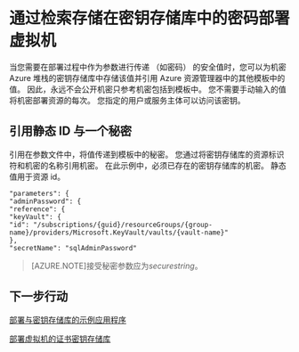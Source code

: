 <properties
    pageTitle="部署虚拟机使用 Azure 堆栈密钥存储库中存储的密码 |Microsoft Azure"
    description="了解如何部署虚拟机使用 Azure 堆栈密钥存储库中存储的密码"
    services="azure-stack"
    documentationCenter=""
    authors="rlfmendes"
    manager="natmack"
    editor=""/>

<tags
    ms.service="azure-stack"
    ms.workload="na"
    ms.tgt_pltfrm="na"
    ms.devlang="na"
    ms.topic="get-started-article"
    ms.date="09/26/2016"
    ms.author="ricardom"/>

# <a name="deploy-a-vm-by-retrieving-the-password-stored-in-key-vault"></a>通过检索存储在密钥存储库中的密码部署虚拟机

当您需要在部署过程中作为参数进行传递 （如密码） 的安全值时，您可以为机密 Azure 堆栈的密钥存储库中存储该值并引用 Azure 资源管理器中的其他模板中的值。 因此，永远不会公开机密只参考机密包括到模板中。 您不需要手动输入的值将机密部署资源的每次。 您指定的用户或服务主体可以访问该密钥。

## <a name="reference-a-secret-with-static-id"></a>引用静态 ID 与一个秘密

引用在参数文件中，将值传递到模板中的秘密。 您通过将密钥存储库的资源标识符和机密的名称引用机密。 在此示例中，必须已存在的密钥存储库的机密。 静态值用于资源 id。

    "parameters": {
    "adminPassword": {
    "reference": {
    "keyVault": {
    "id": "/subscriptions/{guid}/resourceGroups/{group-name}/providers/Microsoft.KeyVault/vaults/{vault-name}"
    },
    "secretName": "sqlAdminPassword"


>[AZURE.NOTE]接受秘密参数应为*securestring*。

## <a name="next-steps"></a>下一步行动
[部署与密钥存储库的示例应用程序](azure-stack-kv-sample-app.md)

[部署虚拟机的证书密钥存储库](azure-stack-kv-push-secret-into-vm.md)

